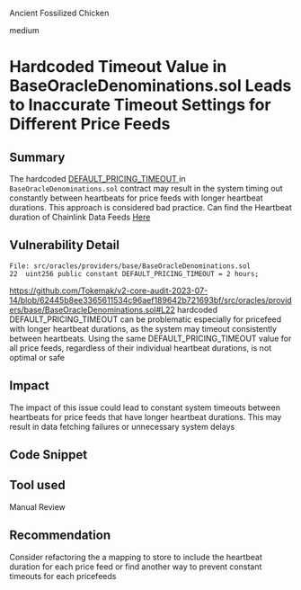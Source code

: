 Ancient Fossilized Chicken

medium

# Hardcoded Timeout Value in BaseOracleDenominations.sol Leads to Inaccurate Timeout Settings for Different Price Feeds
## Summary

The hardcoded [DEFAULT_PRICING_TIMEOUT ](https://github.com/Tokemak/v2-core-audit-2023-07-14/blob/62445b8ee3365611534c96aef189642b721693bf/src/oracles/providers/base/BaseOracleDenominations.sol#L22) in `BaseOracleDenominations.sol` contract may result in the system timing out constantly between heartbeats for price feeds with longer heartbeat durations. This approach is considered bad practice. Can find the Heartbeat duration of Chainlink Data Feeds [Here](https://docs.chain.link/data-feeds/price-feeds/addresses)

## Vulnerability Detail
```solidity
File: src/oracles/providers/base/BaseOracleDenominations.sol
22  uint256 public constant DEFAULT_PRICING_TIMEOUT = 2 hours;
```
https://github.com/Tokemak/v2-core-audit-2023-07-14/blob/62445b8ee3365611534c96aef189642b721693bf/src/oracles/providers/base/BaseOracleDenominations.sol#L22
hardcoded DEFAULT_PRICING_TIMEOUT  can be problematic especially for pricefeed with longer heartbeat durations, as the system may timeout consistently between heartbeats. Using the same DEFAULT_PRICING_TIMEOUT  value for all price feeds, regardless of their individual heartbeat durations, is not optimal or safe
## Impact

The impact of this issue could lead to constant system timeouts between heartbeats for price feeds that have longer heartbeat durations. This may result in data fetching failures or unnecessary system delays

## Code Snippet

## Tool used

Manual Review

## Recommendation
Consider refactoring the a mapping to store to include the heartbeat duration for each price feed
or find another way to prevent constant timeouts for each pricefeeds